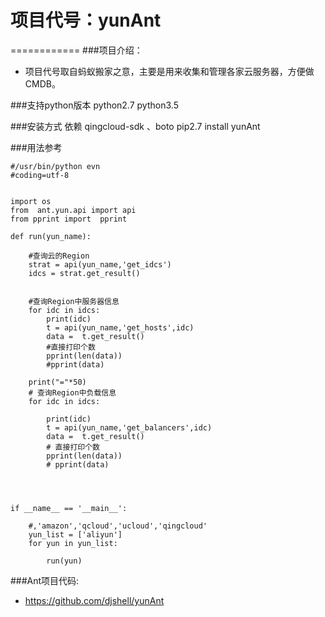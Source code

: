 # 项目代号：yunAnt
============
###项目介绍：
* 项目代号取自蚂蚁搬家之意，主要是用来收集和管理各家云服务器，方便做CMDB。

###支持python版本
    python2.7
    python3.5

###安装方式
    依赖 qingcloud-sdk 、boto
    pip2.7 install yunAnt

###用法参考

```
#/usr/bin/python evn
#coding=utf-8


import os
from  ant.yun.api import api
from pprint import  pprint

def run(yun_name):

    #查询云的Region
    strat = api(yun_name,'get_idcs')
    idcs = strat.get_result()


    #查询Region中服务器信息
    for idc in idcs:
        print(idc)
        t = api(yun_name,'get_hosts',idc)
        data =  t.get_result()
        #直接打印个数
        pprint(len(data))
        #pprint(data)

    print("="*50)
    # 查询Region中负载信息
    for idc in idcs:

        print(idc)
        t = api(yun_name,'get_balancers',idc)
        data =  t.get_result()
        # 直接打印个数
        pprint(len(data))
        # pprint(data)




if __name__ == '__main__':

    #,'amazon','qcloud','ucloud','qingcloud'
    yun_list = ['aliyun']
    for yun in yun_list:

        run(yun)
```



###Ant项目代码:

* https://github.com/djshell/yunAnt




